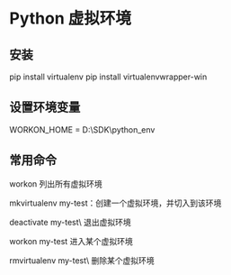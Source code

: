 # Python 虚拟环境

## 安装
pip install virtualenv
pip install virtualenvwrapper-win

## 设置环境变量
WORKON_HOME = D:\SDK\python_env

## 常用命令
workon 列出所有虚拟环境

mkvirtualenv my-test：创建一个虚拟环境，并切入到该环境

deactivate my-test\ 退出虚拟环境

workon my-test 进入某个虚拟环境

rmvirtualenv my-test\ 删除某个虚拟环境